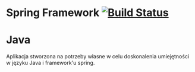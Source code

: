 # Spring Framework [![Build Status](https://ci.spring.io/api/v1/teams/spring-framework/pipelines/spring-framework-5.3.x/jobs/build/badge)](https://ci.spring.io/teams/spring-framework/pipelines/spring-framework-5.3.x?groups=Build")
# Java
Aplikacja stworzona na potrzeby własne w celu doskonalenia umiejętności w języku Java i framework'u spring.
